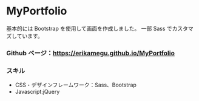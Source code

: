 # MyPortfolio

基本的には Bootstrap を使用して画面を作成しました。
一部 Sass でカスタマズしています。

### Github ページ：https://erikamegu.github.io/MyPortfolio

### スキル

- CSS・デザインフレームワーク：Sass、Bootstrap
- Javascript:jQuery
